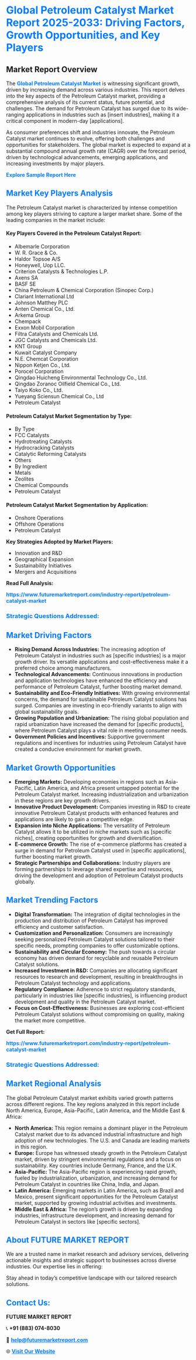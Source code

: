 <h1 style="color: #007BFF;">Global Petroleum Catalyst Market Report 2025-2033: Driving Factors, Growth Opportunities, and Key Players</h1>

<section id="overview">
<h2>Market Report Overview</h2>
<p>The <a href="https://www.futuremarketreport.com/industry-report/petroleum-catalyst-market" style="color: #007BFF; text-decoration: none;"><strong>Global Petroleum Catalyst Market</strong></a> is witnessing significant growth, driven by increasing demand across various industries. This report delves into the key aspects of the Petroleum Catalyst market, providing a comprehensive analysis of its current status, future potential, and challenges. The demand for Petroleum Catalyst has surged due to its wide-ranging applications in industries such as [insert industries], making it a critical component in modern-day [applications].</p>
<p>As consumer preferences shift and industries innovate, the Petroleum Catalyst market continues to evolve, offering both challenges and opportunities for stakeholders. The global market is expected to expand at a substantial compound annual growth rate (CAGR) over the forecast period, driven by technological advancements, emerging applications, and increasing investments by major players.</p>
</section>

<section id="overview">
<p><a href="https://www.futuremarketreport.com/request-sample/reportId=107845" style="color: #007BFF; text-decoration: none;"><strong>Explore Sample Report Here</strong></a></p>
</section>

<section id="key-players">
<h2 style="color: #007BFF;">Market Key Players Analysis</h2>
<p>The Petroleum Catalyst market is characterized by intense competition among key players striving to capture a larger market share. Some of the leading companies in the market include:</p>
<h4>Key Players Covered in the Petroleum Catalyst Report:</h4>
<ul><li>Albemarle Corporation</li><li>W. R. Grace &amp; Co.</li><li>Haldor Topsoe A/S</li><li>Honeywell, Uop LLC.</li><li>Criterion Catalysts &amp; Technologies L.P.</li><li>Axens SA</li><li>BASF SE</li><li>China Petroleum &amp; Chemical Corporation (Sinopec Corp.)</li><li>Clariant International Ltd</li><li>Johnson Matthey PLC</li><li>Anten Chemical Co., Ltd.</li><li>Arkema Group</li><li>Chempack</li><li>Exxon Mobil Corporation</li><li>Filtra Catalysts and Chemicals Ltd.</li><li>JGC Catalysts and Chemicals Ltd.</li><li>KNT Group</li><li>Kuwait Catalyst Company</li><li>N.E. Chemcat Corporation</li><li>Nippon Ketjen Co., Ltd.</li><li>Porocel Corporation</li><li>Qingdao Huicheng Environmental Technology Co., Ltd.</li><li>Qingdao Zoranoc Oilfield Chemical Co., Ltd.</li><li>Taiyo Koko Co., Ltd.</li><li>Yueyang Sciensun Chemical Co., Ltd</li><li>Petroleum Catalyst</li></ul>
<h4>Petroleum Catalyst Market Segmentation by Type:</h4>
<ul><li>By Type</li><li>FCC Catalysts</li><li>Hydrotreating Catalysts</li><li>Hydrocracking Catalysts</li><li>Catalytic Reforming Catalysts</li><li>Others</li><li>By Ingredient</li><li>Metals</li><li>Zeolites</li><li>Chemical Compounds</li><li>Petroleum Catalyst</li></ul>

<h4>Petroleum Catalyst Market Segmentation by Application:</h4>
<ul><li>Onshore Operations</li><li>Offshore Operations</li><li>Petroleum Catalyst</li></ul>
<p><strong>Key Strategies Adopted by Market Players:</strong></p>
<ul>
<li>Innovation and R&D</li>
<li>Geographical Expansion</li>
<li>Sustainability Initiatives</li>
<li>Mergers and Acquisitions</li>
</ul>
</section>

<section>
<p><strong>Read Full Analysis: </strong></p><a href="https://www.futuremarketreport.com/industry-report/petroleum-catalyst-market" style="color: #007BFF; text-decoration: none;"><strong>https://www.futuremarketreport.com/industry-report/petroleum-catalyst-market</strong></a>
<h3 style="color: #007BFF;">Strategic Questions Addressed:</h3>
</section>

<section id="driving-factors">
<h2 style="color: #007BFF;">Market Driving Factors</h2>
<ul>
<li><strong>Rising Demand Across Industries:</strong> The increasing adoption of Petroleum Catalyst in industries such as [specific industries] is a major growth driver. Its versatile applications and cost-effectiveness make it a preferred choice among manufacturers.</li>
<li><strong>Technological Advancements:</strong> Continuous innovations in production and application technologies have enhanced the efficiency and performance of Petroleum Catalyst, further boosting market demand.</li>
<li><strong>Sustainability and Eco-Friendly Initiatives:</strong> With growing environmental concerns, the demand for sustainable Petroleum Catalyst solutions has surged. Companies are investing in eco-friendly variants to align with global sustainability goals.</li>
<li><strong>Growing Population and Urbanization:</strong> The rising global population and rapid urbanization have increased the demand for [specific products], where Petroleum Catalyst plays a vital role in meeting consumer needs.</li>
<li><strong>Government Policies and Incentives:</strong> Supportive government regulations and incentives for industries using Petroleum Catalyst have created a conducive environment for market growth.</li>
</ul>
</section>

<section id="growth-opportunities">
<h2 style="color: #007BFF;">Market Growth Opportunities</h2>
<ul>
<li><strong>Emerging Markets:</strong> Developing economies in regions such as Asia-Pacific, Latin America, and Africa present untapped potential for the Petroleum Catalyst market. Increasing industrialization and urbanization in these regions are key growth drivers.</li>
<li><strong>Innovative Product Development:</strong> Companies investing in R&D to create innovative Petroleum Catalyst products with enhanced features and applications are likely to gain a competitive edge.</li>
<li><strong>Expansion into Niche Applications:</strong> The versatility of Petroleum Catalyst allows it to be utilized in niche markets such as [specific niches], creating opportunities for growth and diversification.</li>
<li><strong>E-commerce Growth:</strong> The rise of e-commerce platforms has created a surge in demand for Petroleum Catalyst used in [specific applications], further boosting market growth.</li>
<li><strong>Strategic Partnerships and Collaborations:</strong> Industry players are forming partnerships to leverage shared expertise and resources, driving the development and adoption of Petroleum Catalyst products globally.</li>
</ul>
</section>

<section id="trending-factors">
<h2 style="color: #007BFF;">Market Trending Factors</h2>
<ul>
<li><strong>Digital Transformation:</strong> The integration of digital technologies in the production and distribution of Petroleum Catalyst has improved efficiency and customer satisfaction.</li>
<li><strong>Customization and Personalization:</strong> Consumers are increasingly seeking personalized Petroleum Catalyst solutions tailored to their specific needs, prompting companies to offer customizable options.</li>
<li><strong>Sustainability and Circular Economy:</strong> The push towards a circular economy has driven demand for recyclable and reusable Petroleum Catalyst solutions.</li>
<li><strong>Increased Investment in R&D:</strong> Companies are allocating significant resources to research and development, resulting in breakthroughs in Petroleum Catalyst technology and applications.</li>
<li><strong>Regulatory Compliance:</strong> Adherence to strict regulatory standards, particularly in industries like [specific industries], is influencing product development and quality in the Petroleum Catalyst market.</li>
<li><strong>Focus on Cost-Effectiveness:</strong> Businesses are exploring cost-efficient Petroleum Catalyst solutions without compromising on quality, making the market more competitive.</li>
</ul>
</section>

<section>
<p><strong>Get Full Report: </strong></p><a href="https://www.futuremarketreport.com/industry-report/petroleum-catalyst-market" style="color: #007BFF; text-decoration: none;"><strong>https://www.futuremarketreport.com/industry-report/petroleum-catalyst-market</strong></a>
<h3 style="color: #007BFF;">Strategic Questions Addressed:</h3>
</section>


<section id="regional-analysis">
<h2 style="color: #007BFF;">Market Regional Analysis</h2>
<p>The global Petroleum Catalyst market exhibits varied growth patterns across different regions. The key regions analyzed in this report include North America, Europe, Asia-Pacific, Latin America, and the Middle East & Africa:</p>
<ul>
<li><strong>North America:</strong> This region remains a dominant player in the Petroleum Catalyst market due to its advanced industrial infrastructure and high adoption of new technologies. The U.S. and Canada are leading markets in this region.</li>
<li><strong>Europe:</strong> Europe has witnessed steady growth in the Petroleum Catalyst market, driven by stringent environmental regulations and a focus on sustainability. Key countries include Germany, France, and the U.K.</li>
<li><strong>Asia-Pacific:</strong> The Asia-Pacific region is experiencing rapid growth, fueled by industrialization, urbanization, and increasing demand for Petroleum Catalyst in countries like China, India, and Japan.</li>
<li><strong>Latin America:</strong> Emerging markets in Latin America, such as Brazil and Mexico, present significant opportunities for the Petroleum Catalyst market, supported by growing industrial activities and investments.</li>
<li><strong>Middle East & Africa:</strong> The region’s growth is driven by expanding industries, infrastructure development, and increasing demand for Petroleum Catalyst in sectors like [specific sectors].</li>
</ul>
</section>

<footer>
<h2 style="color: #007BFF;">About FUTURE MARKET REPORT</h2>
<p>We are a trusted name in market research and advisory services, delivering actionable insights and strategic support to businesses across diverse industries. Our expertise lies in offering:</p>

<p>Stay ahead in today’s competitive landscape with our tailored research solutions.</p>

<h2 style="color: #007BFF;">Contact Us:</h2>
<p><strong>FUTURE MARKET REPORT</strong></p>
<p>📞 <strong>+91 (883) 074-8030</strong></p>
<p>📧 <strong><a href="mailto:help@futuremarketreport.com" style="color: #007BFF;">help@futuremarketreport.com</a></strong></p>
<p>🌐 <strong><a href="https://www.futuremarketreport.com/" style="color: #007BFF;">Visit Our Website</a></strong></p>
</footer>